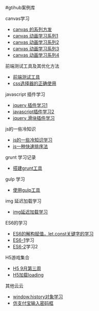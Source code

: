 ﻿#gtihub案例库
<p>canvas学习</p>
<ul>
<li> <a href='https://github.com/Huaxi100FE/Blog/tree/ata/canvas-test/README.md'>canvas 的系列方发</a>
</li>
<li> <a href='https://github.com/Huaxi100FE/Blog/tree/ata/canvas1/loading.html'>canvas 动画学习系列1</a>
</li>
<li> <a href='https://github.com/Huaxi100FE/Blog/tree/ata/canvas2/README.md'>canvas 动画学习系列2</a>
</li>
<li> <a href='https://github.com/Huaxi100FE/Blog/tree/ata/canvas3/'>canvas 动画学习系列3</a>
</li>
<li> <a href='https://github.com/Huaxi100FE/Blog/tree/ata/canvas4/'>canvas 动画学习系列4</a>
</li>
</ul>
<p>前端测试工具及其优化方法</p>
<ul>
<li><a href='https://github.com/Huaxi100FE/Blog/tree/ata/testTool/README.md'>前端测试工具</a></li>
<li><a href='https://github.com/Huaxi100FE/Blog/tree/ata/css-selector/README.md'>css选择器的正确使用</a></li>
</ul>
<p>javascript 插件学习</p>
<ul>
<li>
<a href='https://github.com/Huaxi100FE/Blog/tree/ata/jQuery插件学习/README.md'>jquery 插件学习1</a>
</li>
<li>
<a href='https://github.com/Huaxi100FE/Blog/tree/ata/jQuery插件学习1/README.md'>javascript插件学习2</a>
</li>
<li>
<a href='https://github.com/Huaxi100FE/Blog/tree/ata/slider/README.md'>jquery 滑块插件学习</a>
</li>
</ul>
<p>js的一些冷知识</p>
<ul>
<li>
<a href='https://github.com/Huaxi100FE/Blog/tree/ata/something-js/README.md'>js的一些冷知识学习</a>
</li>
<li>
<a href='https://github.com/Huaxi100FE/Blog/tree/ata/js快速排序法/README.md'>js一种快速排序法</a>
</li>
</ul>
<p>grunt 学习记录</p>
<ul>
<li>
<a href='https://github.com/Huaxi100FE/Blog/tree/ata/grunt/README.md'>搭建grunt工具</a>
</li>
</ul>
<p>gulp 学习</p>
<ul>
<li>
<a href='https://github.com/Huaxi100FE/Blog/tree/ata/gulp/README.md'>使用gulp工具</a>
</li>
</ul>
<p>img 延迟加载学习</p>
<ul>
<li><a href='https://github.com/Huaxi100FE/Blog/tree/ata/lazyLoad-js/README.md'>img延迟加载学习</a></li>
</ul>
<p>ES6的学习</p>
<ul>
<li><a href="https://github.com/Huaxi100FE/Blog/tree/ata/ES6-1/README.md">ES6的解构赋值，let,const关键字的学习</a></li>
<li><a href="https://github.com/Huaxi100FE/Blog/tree/ata/ES6-1">ES6-1</a>学习
</li>
<li><a href="https://github.com/Huaxi100FE/Blog/tree/ata/ES6-2">ES6-2</a>学习2
</li>
</ul>
<p>H5游戏集合</p>
<ul>
<li><a href="https://github.com/Huaxi100FE/Blog/tree/ata/H5 9月第三周/README.md">H5 9月第三周</a></li>
<li><a href="https://github.com/Huaxi100FE/Blog/tree/ata/H5-loading/README.md">H5加载loading</a></li>
</ul>
<p>其他云云</p>
<ul>
<li><a href="https://github.com/Huaxi100FE/Blog/tree/ata/window.history%E5%AF%B9%E8%B1%A1%E5%AD%A6%E4%B9%A0">window.history对象学习</a></li>
<li><a href="https://github.com/Huaxi100FE/Blog/tree/ata/%E4%BB%BF%E6%94%AF%E4%BB%98%E5%AE%9D%E8%BE%93%E5%85%A5%E5%AF%86%E7%A0%81%E6%A1%86">仿支付宝输入密码框</a></li>
</ul>

